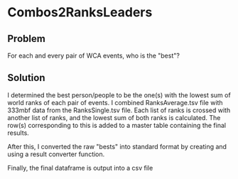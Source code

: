 # Combos2RanksLeaders

## Problem

For each and every pair of WCA events, who is the "best"?

## Solution

I determined the best person/people to be the one(s) with the lowest sum of world ranks of each pair of events. I combined RanksAverage.tsv file with 333mbf data from the RanksSingle.tsv file. Each list of ranks is crossed with another list of ranks, and the lowest sum of both ranks is calculated. The row(s) corresponding to this is added to a master table containing the final results.

After this, I converted the raw "bests" into standard format by creating and using a result converter function.

Finally, the final dataframe is output into a csv file
